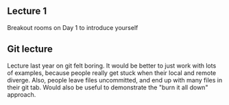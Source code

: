 ## Lecture 1

Breakout rooms on Day 1 to introduce yourself

## Git lecture

Lecture last year on git felt boring. It would be better to just work with lots of examples, because people really get stuck when their local and remote diverge. Also, people leave files uncommitted, and end up with many files in their git tab. Would also be useful to demonstrate the "burn it all down" approach.